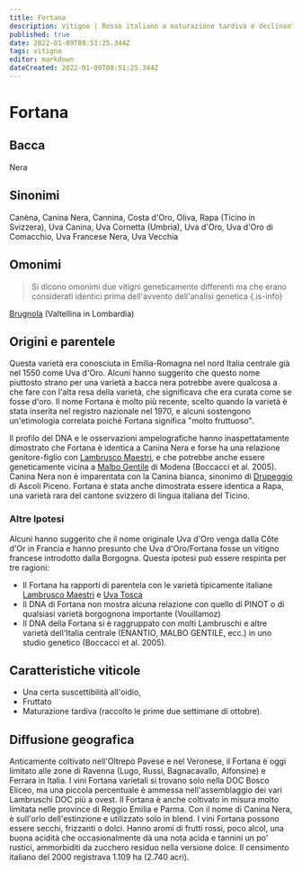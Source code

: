 ```yaml
---
title: Fortana
description: Vitigno | Rosso italiano a maturazione tardiva e declinante, apprezzato per le sue alte rese.
published: true
date: 2022-01-09T08:51:25.344Z
tags: vitigno
editor: markdown
dateCreated: 2022-01-09T08:51:25.344Z
---
```


# Fortana

## Bacca
Nera

## Sinonimi
Canèna, Canina Nera, Cannina, Costa d'Oro, Oliva, Rapa (Ticino in Svizzera), Uva Canina, Uva Cornetta (Umbria), Uva d'Oro, Uva d'Oro di Comacchio, Uva Francese Nera, Uva Vecchia

## Omonimi
> Si dicono omonimi due vitigni geneticamente differenti ma che erano considerati identici prima dell'avvento dell'analisi genetica
{.is-info}

[Brugnola](/vitigni/Italia/brugnola) (Valtellina in Lombardia)

## Origini e parentele
Questa varietà era conosciuta in Emilia-Romagna nel nord Italia centrale già nel 1550 come Uva d'Oro. Alcuni hanno suggerito che questo nome piuttosto strano per una varietà a bacca nera potrebbe avere qualcosa a che fare con l'alta resa della varietà, che significava che era curata come se fosse d'oro. Il nome Fortana è molto più recente, scelto quando la varietà è stata inserita nel registro nazionale nel 1970, e alcuni sostengono un'etimologia correlata poiché Fortana significa "molto fruttuoso".

Il profilo del DNA e le osservazioni ampelografiche hanno inaspettatamente dimostrato che Fortana è identica a Canina Nera e forse ha una relazione genitore-figlio con [Lambrusco Maestri](/vitigni/Italia/lambrusco-maestri), e che potrebbe anche essere geneticamente vicina a [Malbo Gentile](/vitigni/Italia/malbo-gentile) di Modena (Boccacci et al. 2005). Canina Nera non è imparentata con la Canina bianca, sinonimo di [Drupeggio](/vitigni/Italia/drupeggio) di Ascoli Piceno. Fortana è stata anche dimostrata essere identica a Rapa, una varietà rara del cantone svizzero di lingua italiana del Ticino.

### Altre Ipotesi

Alcuni hanno suggerito che il nome originale Uva d'Oro venga dalla Côte d'Or in Francia e hanno presunto che Uva d'Oro/Fortana fosse un vitigno francese introdotto dalla Borgogna. Questa ipotesi può essere respinta per tre ragioni:

- Il Fortana ha rapporti di parentela con le varietà tipicamente italiane [Lambrusco Maestri](/vitigni/Italia/lambrusco-maestri) e [Uva Tosca](/vitigni/Italia/uva-tosca)
- Il DNA di Fortana non mostra alcuna relazione con quello di PINOT o di qualsiasi varietà borgognona importante (Vouillamoz)
- Il DNA della Fortana si è raggruppato con molti Lambruschi e altre varietà dell'Italia centrale (ENANTIO, MALBO GENTILE, ecc.) in uno studio genetico (Boccacci et al. 2005).

## Caratteristiche viticole
- Una certa suscettibilità all'oidio, 
- Fruttato
- Maturazione tardiva (raccolto le prime due settimane di ottobre).

## Diffusione geografica

Anticamente coltivato nell'Oltrepò Pavese e nel Veronese, il Fortana è oggi limitato alle zone di Ravenna (Lugo, Russi, Bagnacavallo, Alfonsine) e Ferrara in Italia. I vini Fortana varietali si trovano solo nella DOC Bosco Eliceo, ma una piccola percentuale è ammessa nell'assemblaggio dei vari Lambruschi DOC più a ovest. Il Fortana è anche coltivato in misura molto limitata nelle province di Reggio Emilia e Parma. Con il nome di Canina Nera, è sull'orlo dell'estinzione e utilizzato solo in blend. I vini Fortana possono essere secchi, frizzanti o dolci. Hanno aromi di frutti rossi, poco alcol, una buona acidità che occasionalmente dà una nota acida e tannini un po' rustici, ammorbiditi da zucchero residuo nella versione dolce. Il censimento italiano del 2000 registrava 1.109 ha (2.740 acri).